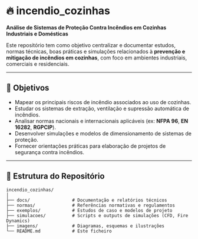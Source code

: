 # 🔥 incendio_cozinhas

**Análise de Sistemas de Proteção Contra Incêndios em Cozinhas Industriais e Domésticas**

Este repositório tem como objetivo centralizar e documentar estudos, normas técnicas, boas práticas e simulações relacionados à **prevenção e mitigação de incêndios em cozinhas**, com foco em ambientes industriais, comerciais e residenciais.

---

## 📌 Objetivos

- Mapear os principais riscos de incêndio associados ao uso de cozinhas.
- Estudar os sistemas de extração, ventilação e supressão automática de incêndios.
- Analisar normas nacionais e internacionais aplicáveis (ex: **NFPA 96**, **EN 16282**, **RGPCIP**).
- Desenvolver simulações e modelos de dimensionamento de sistemas de proteção.
- Fornecer orientações práticas para elaboração de projetos de segurança contra incêndios.

---

## 📂 Estrutura do Repositório

```text
incendio_cozinhas/
│
├── docs/                # Documentação e relatórios técnicos
├── normas/              # Referências normativas e regulamentos
├── exemplos/            # Estudos de caso e modelos de projeto
├── simulacoes/          # Scripts e outputs de simulações (CFD, Fire Dynamics)
├── imagens/             # Diagramas, esquemas e ilustrações
└── README.md            # Este ficheiro
